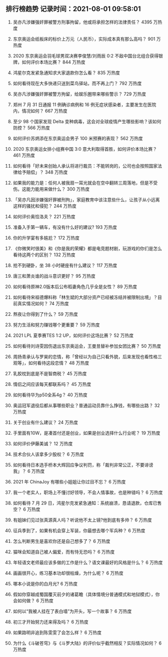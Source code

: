 
## 排行榜趋势 记录时间：2021-08-01 09:58:01
  
  1. 吴亦凡涉嫌强奸罪被警方刑事拘留，他或将承担怎样的法律责任？ 4395 万热度
    
  2. 东京奥运会纸板床的标价上万元（人民币），实际成本真有那么高吗？ 901 万热度
    
  3. 2020 东京奥运会羽毛球男双决赛李俊慧/刘雨辰 0:2 不敌中国台北组合获得银牌，如何评价本场比赛？ 844 万热度
    
  4. 鸿星尔克发紧急通知求大家退款你怎么看？ 835 万热度
    
  5. 如何看待现在大多快递只送到菜鸟驿站，而不再上门？ 792 万热度
    
  6. 吴亦凡涉嫌强奸罪被警方拘留，给娱乐圈带来哪些警示？ 729 万热度
    
  7. 郑州 7 月 31 日通报 11 例确诊病例和 16 例无症状感染者，主要发生在医院内，情况如何？ 667 万热度
    
  8. 至少 98 个国家发现 Delta 变种病毒，这会对全球疫情产生哪些影响？该如何防控？ 566 万热度
    
  9. 如何评价苏炳添在东京奥运会男子 100 米预赛的表现？ 562 万热度
    
  10. 2020 东京奥运女排小组赛中国 3:0 意大利取得首胜，如何评价本场比赛？ 461 万热度
    
  11. 如何看待「好未来创始人承认将进行裁员：不能转岗的，公司也会按照国家法律给予赔偿」？ 348 万热度
    
  12. 如果我的能力是：任何人被我扇一耳光就会在空中翻转三周落地，但是不受伤。这能力能用来做什么？ 300 万热度
    
  13. 「吴亦凡因涉嫌强奸罪被刑拘」，家庭教育中该注意些什么，让孩子从小远离这样的骚扰和侵犯？ 244 万热度
    
  14. 如何评价奥恰洛夫？ 221 万热度
    
  15. 准备入手第一辆车，有没有什么好的建议? 193 万热度
    
  16. 你的升学宴有多尴尬？ 172 万热度
    
  17. 《你微笑时很美》和《你是我的荣耀》都是电竞题材剧，玩游戏的你们是怎么看待这两个的区别？ 132 万热度
    
  18. 抢不到硬卧，坐 38 小时硬座有什么建议？ 117 万热度
    
  19. 唐三和萧炎谁的战斗意识更好？ 95 万热度
    
  20. 如何看待原神2.0版本后公布稻妻角色几乎全是女性？ 89 万热度
    
  21. 如何看待宋祖德爆料称「林生斌的大部分资产已经被冻结并被限制出境」？目前真实情况如何？ 74 万热度
    
  22. 熬夜让你得到了什么？ 59 万热度
    
  23. 努力生活和努力赚钱哪个更重要？ 59 万热度
    
  24. 2021 LPL 夏季赛TES 1:2 UP，如何评价这场比赛？ 52 万热度
    
  25. 如何看待刘诗雯因伤退出东京奥运会，王曼昱替补参加女团比赛？ 50 万热度
    
  26. 周扬青承认与罗昊的恋情，称「曾经以为自己只看外貌，后来发现也看性格三观等」，如何看待这段恋情？ 48 万热度
    
  27. 乳胶枕到底是不是智商税？ 45 万热度
    
  28. 情侣之间应该每天都联系吗？ 45 万热度
    
  29. 如何看待华为p50全系4g？ 40 万热度
    
  30. 奥运冠军退役后都从事哪些职业？普通运动员靠什么挣钱，有哪些出路？ 32 万热度
    
  31. 关于创业有什么建议？ 24 万热度
    
  32. 手里面有10W，是凑首付还是创业，如果是创业选择什么行业呢？ 19 万热度
    
  33. 如何评价伊藤美诚？ 12 万热度
    
  34. 技术合伙人该拿多少股权？ 6 万热度
    
  35. 如何看待日本选手桥本大辉回应争议判罚，称「裁判非常公正，不要诽谤我」？ 6 万热度
    
  36. 2021 年 ChinaJoy 有哪些小姐姐让你过目不忘？ 6 万热度
    
  37. 我一个老实人，职场上不懂讨好领导，不会人情事故，也是种错吗？ 6 万热度
    
  38. 如何看待 7 月 29 日，鸿星尔克发紧急通知：系统崩溃，恳请退款，仓库已售空？ 6 万热度
    
  39. 有姐妹们见过张真源真人吗？听说他不太上镜?他到底有多帅？ 6 万热度
    
  40. 征兵季到了，如果有机会穿上军装，你最想去哪个军兵种？ 6 万热度
    
  41. 怎么判断男生是喜欢你还是自己想多了？ 6 万热度
    
  42. 猫咪会知道自己被人偏爱，而有恃无恐吗？ 6 万热度
    
  43. 年轻语文老师最应该多做的工作是什么？语文课最好的风格是什么？ 6 万热度
    
  44. 画画很开心，练习基本功却很枯燥，为什么呢？ 6 万热度
    
  45. 哪本小说是你的白月光? 6 万热度
    
  46. 假如你穿越成蜀国覆灭前夕的诸葛瞻（具体情境分普通模式和地狱模式），你会如何做？ 6 万热度
    
  47. 如何以“我被人挂在了表白墙”为开头，写一个故事？ 6 万热度
    
  48. 初三才开始努力还来得及吗？ 6 万热度
    
  49. 如果路明非追到陈雯雯了会怎么样？ 6 万热度
    
  50. 为什么《斗破苍穹》与《斗罗大陆》的评价似乎截然相反？实际情况如何？ 6 万热度
    